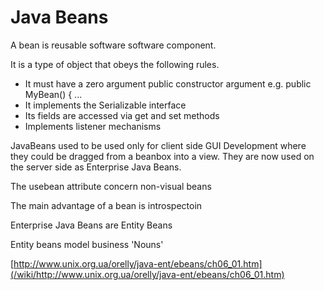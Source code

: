 # Java Beans


A bean is reusable software software component.

It is a type of object that obeys the following rules.

  * It must have a zero argument public constructor argument e.g. public MyBean() { ...
  * It implements the Serializable interface
  * Its fields are accessed via get and set methods
  * Implements listener mechanisms

JavaBeans used to be used only for client side GUI Development where they could be dragged from a beanbox into a view.  They are now used on the server side as Enterprise Java Beans.

The usebean attribute concern non-visual beans


The main advantage of a bean is introspectoin

Enterprise Java Beans are Entity Beans


Entity beans model business 'Nouns'

[http://www.unix.org.ua/orelly/java-ent/ebeans/ch06_01.htm](/wiki/http://www.unix.org.ua/orelly/java-ent/ebeans/ch06_01.htm)